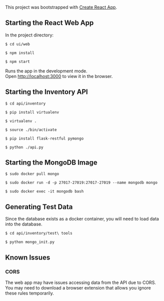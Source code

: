 This project was bootstrapped with [Create React App](https://github.com/faceibook/create-react-app).

## Starting the React Web App

In the project directory:

`$ cd ui/web`

`$ npm install`

`$ npm start`

Runs the app in the development mode.<br>
Open [http://localhost:3000](http://localhost:3000) to view it in the browser.

## Starting the Inventory API

`$ cd api/inventory`

`$ pip install virtualenv`

`$ virtualenv .`

`$ source ./bin/activate`

`$ pip install flask-restful pymongo`

`$ python ./api.py`

## Starting the MongoDB Image

`$ sudo docker pull mongo`

`$ sudo docker run -d -p 27017-27019:27017-27019 --name mongodb mongo`

`$ sudo docker exec -it mongodb bash`

## Generating Test Data

Since the database exists as a docker container, you will need to load data into the database. 

`$ cd api/inventory/test\ tools`

`$ python mongo_init.py`

## Known Issues
### CORS
The web app may have issues accessing data from the API due to CORS. You may need to download a browser extension that allows you ignore these rules temporarily. 
